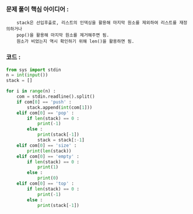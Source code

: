 ### 문제 풀이 핵심 아이디어 :
        stack은 선입후출로, 리스트의 인덱싱을 활용해 마지막 원소를 제외하여 리스트를 재정의하거나
        pop()을 활용해 마지막 원소를 제거해주면 됨.
        원소가 비었는지 역시 확인하기 위해 len()을 활용하면 됨.

### 코드 :
```python
from sys import stdin
n = int(input())
stack = []

for i in range(n) :
    com = stdin.readline().split()
    if com[0] == 'push' :
        stack.append(int(com[1]))
    elif com[0] == 'pop' :
        if len(stack) == 0 :
            print(-1)
        else :
            print(stack[-1])
            stack = stack[:-1]
    elif com[0] == 'size' :
        print(len(stack))
    elif com[0] == 'empty' :
        if len(stack) == 0 :
            print(1)
        else :
            print(0)
    elif com[0] == 'top' :
        if len(stack) == 0 :
            print(-1)
        else :
            print(stack[-1])
```
